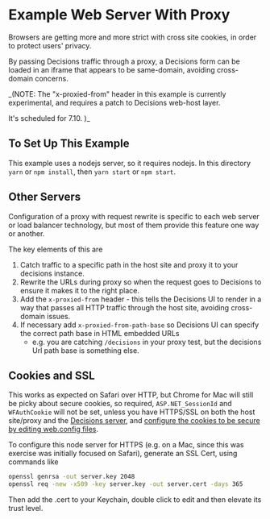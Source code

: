 # Example Web Server With Proxy

Browsers are getting more and more strict with cross site cookies, in order to protect users' privacy.

By passing Decisions traffic through a proxy, a Decisions form can be loaded in an iframe
that appears to be same-domain, avoiding cross-domain concerns.

_(NOTE: The "x-proxied-from" header in this example is currently experimental, and requires a patch to 
Decisions web-host layer.

It's scheduled for 7.10.
)_

## To Set Up This Example

This example uses a nodejs server, so it requires nodejs. In this directory `yarn` or `npm install`, then `yarn start` or `npm start`.

## Other Servers

Configuration of a proxy with request rewrite is specific to each web server or load balancer technology, but most of them provide this feature one way or another.

The key elements of this are 
1. Catch traffic to a specific path in the host site and proxy it to your decisions instance.
2. Rewrite the URLs during proxy so when the request goes to Decisions to ensure it makes it to the right place.
3. Add the `x-proxied-from` header - this tells the Decisions UI to render in a way that passes all HTTP traffic through the host site, avoiding cross-domain issues.
4. If necessary add `x-proxied-from-path-base` so Decisions UI can specify the correct path base in HTML embedded URLs
    * e.g. you are catching `/decisions` in your proxy test, but the decisions Url path base is something else.

## Cookies and SSL
This works as expected on Safari over HTTP, but Chrome for Mac will still be picky about secure cookies, so required, `ASP.NET_SessionId` and `WFAuthCookie` will not be set,
unless you have HTTPS/SSL on both the host site/proxy and the [Decisions server](https://documentation.decisions.com/docs/configuring-the-server-for-ssl-https),
and [configure the cookies to be secure by editing web.config files](https://documentation.decisions.com/docs/sso-redirection-samesite-cookies).



To configure this node server for HTTPS (e.g. on a Mac, since this was exercise was initially focused on Safari), generate an SSL Cert, using commands like

```sh
openssl genrsa -out server.key 2048
openssl req -new -x509 -key server.key -out server.cert -days 365
```

Then add the .cert to your Keychain, double click to edit and then elevate its trust level.
